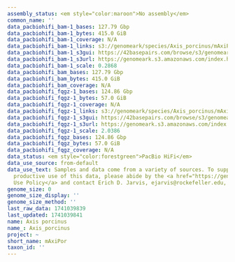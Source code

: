 ```yaml
---
assembly_status: <em style="color:maroon">No assembly</em>
common_name: ''
data_pacbiohifi_bam-1_bases: 127.79 Gbp
data_pacbiohifi_bam-1_bytes: 415.0 GiB
data_pacbiohifi_bam-1_coverage: N/A
data_pacbiohifi_bam-1_links: s3://genomeark/species/Axis_porcinus/mAxiPor1/genomic_data/pacbio_hifi/<br>
data_pacbiohifi_bam-1_s3gui: https://42basepairs.com/browse/s3/genomeark/species/Axis_porcinus/mAxiPor1/genomic_data/pacbio_hifi/
data_pacbiohifi_bam-1_s3url: https://genomeark.s3.amazonaws.com/index.html?prefix=species/Axis_porcinus/mAxiPor1/genomic_data/pacbio_hifi/
data_pacbiohifi_bam-1_scale: 0.2868
data_pacbiohifi_bam_bases: 127.79 Gbp
data_pacbiohifi_bam_bytes: 415.0 GiB
data_pacbiohifi_bam_coverage: N/A
data_pacbiohifi_fqgz-1_bases: 124.86 Gbp
data_pacbiohifi_fqgz-1_bytes: 57.0 GiB
data_pacbiohifi_fqgz-1_coverage: N/A
data_pacbiohifi_fqgz-1_links: s3://genomeark/species/Axis_porcinus/mAxiPor1/genomic_data/pacbio_hifi/<br>
data_pacbiohifi_fqgz-1_s3gui: https://42basepairs.com/browse/s3/genomeark/species/Axis_porcinus/mAxiPor1/genomic_data/pacbio_hifi/
data_pacbiohifi_fqgz-1_s3url: https://genomeark.s3.amazonaws.com/index.html?prefix=species/Axis_porcinus/mAxiPor1/genomic_data/pacbio_hifi/
data_pacbiohifi_fqgz-1_scale: 2.0386
data_pacbiohifi_fqgz_bases: 124.86 Gbp
data_pacbiohifi_fqgz_bytes: 57.0 GiB
data_pacbiohifi_fqgz_coverage: N/A
data_status: <em style="color:forestgreen">PacBio HiFi</em>
data_use_source: from-default
data_use_text: Samples and data come from a variety of sources. To support fair and
  productive use of this data, please abide by the <a href="https://genome10k.soe.ucsc.edu/data-use-policies/">Data
  Use Policy</a> and contact Erich D. Jarvis, ejarvis@rockefeller.edu, with any questions.
genome_size: 0
genome_size_display: ''
genome_size_method: ''
last_raw_data: 1741039839
last_updated: 1741039841
name: Axis porcinus
name_: Axis_porcinus
project: ~
short_name: mAxiPor
taxon_id: ''
---
```

